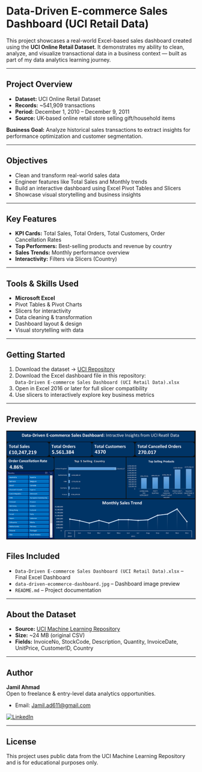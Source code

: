 # **Data-Driven E-commerce Sales Dashboard (UCI Retail Data)**

This project showcases a real-world Excel-based sales dashboard created using the **UCI Online Retail Dataset**. It demonstrates my ability to clean, analyze, and visualize transactional data in a business context — built as part of my data analytics learning journey.

---

## **Project Overview**

- **Dataset:** UCI Online Retail Dataset  
- **Records:** ~541,909 transactions  
- **Period:** December 1, 2010 – December 9, 2011  
- **Source:** UK-based online retail store selling gift/household items  

**Business Goal:** Analyze historical sales transactions to extract insights for performance optimization and customer segmentation.

---

## **Objectives**

- Clean and transform real-world sales data  
- Engineer features like Total Sales and Monthly trends  
- Build an interactive dashboard using Excel Pivot Tables and Slicers  
- Showcase visual storytelling and business insights  

---

## **Key Features**

- **KPI Cards:** Total Sales, Total Orders, Total Customers, Order Cancellation Rates  
- **Top Performers:** Best-selling products and revenue by country  
- **Sales Trends:** Monthly performance overview   
- **Interactivity:** Filters via Slicers (Country)  

---

## **Tools & Skills Used**

- **Microsoft Excel**  
- Pivot Tables & Pivot Charts  
- Slicers for interactivity  
- Data cleaning & transformation  
- Dashboard layout & design  
- Visual storytelling with data  

---

## **Getting Started**

1. Download the dataset → [UCI Repository](https://archive.ics.uci.edu/ml/datasets/online+retail)  
2. Download the Excel dashboard file in this repository:  
   `Data-Driven E-commerce Sales Dashboard (UCI Retail Data).xlsx`  
3. Open in Excel 2016 or later for full slicer compatibility  
4. Use slicers to interactively explore key business metrics  

---

## **Preview**
![Dashboard Preview](data-driven-ecommerce-dashboard.jpg)


## **Files Included**

- `Data-Driven E-commerce Sales Dashboard (UCI Retail Data).xlsx` – Final Excel Dashboard  
- `data-driven-ecommerce-dashboard.jpg` – Dashboard image preview  
- `README.md` – Project documentation  

---

## **About the Dataset**

- **Source:** [UCI Machine Learning Repository](https://archive.ics.uci.edu/ml/datasets/online+retail)  
- **Size:** ~24 MB (original CSV)  
- **Fields:** InvoiceNo, StockCode, Description, Quantity, InvoiceDate, UnitPrice, CustomerID, Country  

---

## **Author**

**Jamil Ahmad**  
Open to freelance & entry-level data analytics opportunities.  
- Email: Jamil.ad611@gmail.com 

[![LinkedIn](https://img.shields.io/badge/LinkedIn-Connect-blue?style=flat&logo=linkedin)](https://www.linkedin.com/in/jamil611/)

---

## **License**

This project uses public data from the UCI Machine Learning Repository and is for educational purposes only.
